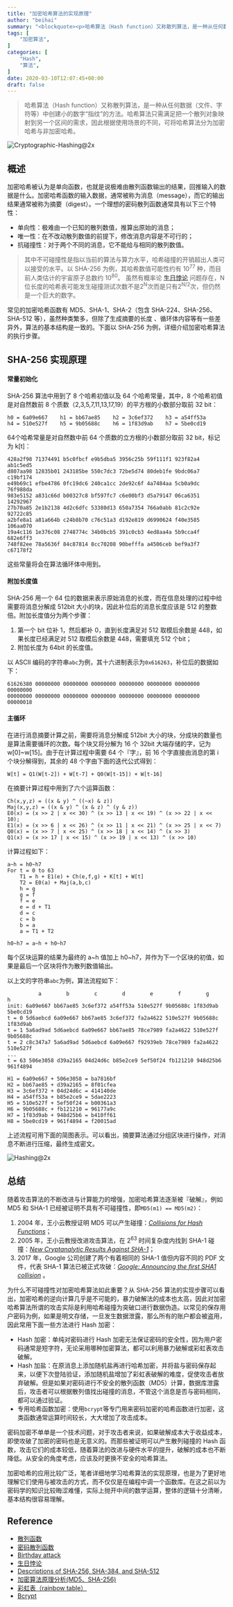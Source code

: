 ```yaml
---
title: "加密哈希算法的实现原理"
author: "beihai"
summary: "<blockquote><p>哈希算法（Hash function）又称散列算法，是一种从任何数据中创建小的数字“指纹”的方法。哈希算法只需满足把一个散列对象映射到另一个区间的需求，因此根据使用场景的不同，可将哈希算法分为加密哈希与非加密哈希。</p></blockquote>"
tags: [
    "加密算法",
]
categories: [
    "Hash",
    "算法",
]
date: 2020-03-10T12:07:45+08:00
draft: false
---
```


> 哈希算法（Hash function）又称散列算法，是一种从任何数据（文件、字符等）中创建小的数字“指纹”的方法。哈希算法只需满足把一个散列对象映射到另一个区间的需求，因此根据使用场景的不同，可将哈希算法分为加密哈希与非加密哈希。
>

![Cryptographic-Hashing@2x](Cryptographic-Hashing@2x.png)

## 概述

加密哈希被认为是单向函数，也就是说极难由散列函数输出的结果，回推输入的数据是什么。加密哈希函数的输入数据，通常被称为消息（message），而它的输出结果通常被称为摘要（digest）。一个理想的密码散列函数通常具有以下三个特性：

- 单向性：极难由一个已知的散列数值，推算出原始的消息；
- 唯一性：在不改动散列数值的前提下，修改消息内容是不可行的；
- 抗碰撞性：对于两个不同的消息，它不能给与相同的散列数值。

> 其中不可碰撞性是指以当前的算法与算力水平，哈希碰撞的开销超出人类可以接受的水平。以 SHA-256 为例，其哈希数值可能性约有 10<sup>77</sup> 种，而目前人类估计的宇宙原子总数约 10<sup>80</sup>。 虽然有概率论 [生日悖论](https://wiki.mbalib.com/wiki/%E7%94%9F%E6%97%A5%E6%82%96%E8%AE%BA) 问题存在，N 位长度的哈希表可能发生碰撞测试次数不是2<sup>N</sup>次而是只有2<sup>N/2</sup>次，但仍然是一个巨大的数字。

常见的加密哈希函数有 MD5、SHA-1、SHA-2（包含 SHA-224、SHA-256、SHA-512 等），虽然种类繁多，但除了生成摘要的长度 、循环体内容等有一些差异外，算法的基本结构是一致的。下面以 SHA-256 为例，详细介绍加密哈希算法的执行步骤。

## SHA-256 实现原理

#### 常量初始化

SHA-256 算法中用到了 8 个哈希初值以及 64 个哈希常量，其中，8 个哈希初值是对自然数前 8 个质数（2,3,5,7,11,13,17,19）的平方根的小数部分取前 32 bit：

```
h0 = 6a09e667    h1 = bb67ae85    h2 = 3c6ef372    h3 = a54ff53a
h4 = 510e527f    h5 = 9b05688c    h6 = 1f83d9ab    h7 = 5be0cd19
```

64个哈希常量是对自然数中前 64 个质数的立方根的小数部分取前 32 bit，标记为 k[t]：

```
428a2f98 71374491 b5c0fbcf e9b5dba5 3956c25b 59f111f1 923f82a4 ab1c5ed5
d807aa98 12835b01 243185be 550c7dc3 72be5d74 80deb1fe 9bdc06a7 c19bf174
e49b69c1 efbe4786 0fc19dc6 240ca1cc 2de92c6f 4a7484aa 5cb0a9dc 76f988da
983e5152 a831c66d b00327c8 bf597fc7 c6e00bf3 d5a79147 06ca6351 14292967
27b70a85 2e1b2138 4d2c6dfc 53380d13 650a7354 766a0abb 81c2c92e 92722c85
a2bfe8a1 a81a664b c24b8b70 c76c51a3 d192e819 d6990624 f40e3585 106aa070
19a4c116 1e376c08 2748774c 34b0bcb5 391c0cb3 4ed8aa4a 5b9cca4f 682e6ff3
748f82ee 78a5636f 84c87814 8cc70208 90befffa a4506ceb bef9a3f7 c67178f2
```

这些常量将会在算法循环体中用到。

#### 附加长度值

 SHA-256 用一个 64 位的数据来表示原始消息的长度，而在信息处理的过程中给需要将消息分解成 512bit 大小的块，因此补位后的消息长度应该是 512 的整数倍。附加长度值分为两个步骤：

1. 第一个 bit 位补 1，然后都补 0，直到长度满足对 512 取模后余数是 448，如果长度已经满足对 512 取模后余数是 448，需要填充 512 个bit；
2. 附加长度为 64bit 的长度值。

以 ASCII 编码的字符串`abc`为例，其十六进制表示为`0x616263`，补位后的数据如下：

```
61626380 00000000 00000000 00000000 00000000 00000000 00000000 00000000
00000000 00000000 00000000 00000000 00000000 00000000 00000000 00000018
```

#### 主循环

在进行消息摘要计算之前，需要将消息分解成 512bit 大小的块，分成块的数量也是算法需要循环的次数。每个块又将分解为 16 个 32bit 大端存储的字，记为w[0]~w[15]。由于在计算过程中需要 64 个『字』，前 16 个字直接由消息的第 i 个块分解得到，其余的 48 个字由下面的迭代公式得到：

```
W[t] = Q1(W[t-2]) + W[t-7] + Q0(W[t-15]) + W[t-16]
```

在摘要计算过程中用到了六个运算函数：

```
Ch(x,y,z) = ((x & y) ^ ((~x) & z))
Maj(x,y,z) = ((x & y) ^ (x & z) ^ (y & z))
E0(x) = (x >> 2 | x << 30) ^ (x >> 13 | x << 19) ^ (x >> 22 | x << 10);
E1(x) = (x >> 6 | x << 26) ^ (x >> 11 | x << 21) ^ (x >> 25 | x << 7)
Q0(x) = (x >> 7 | x << 25) ^ (x >> 18 | x << 14) ^ (x >> 3)
Q1(x) = (x >> 17 | x << 15) ^ (x >> 19 | x << 13) ^ (x >> 10)
```

计算过程如下：

```
a~h = h0~h7
For t = 0 to 63
    T1 = h + E1(e) + Ch(e,f,g) + K[t] + W[t]
    T2 = E0(a) + Maj(a,b,c)
    h = g
    g = f
    f = e
    e = d + T1
    d = c
    c = b
    b = a
    a = T1 + T2
    
h0~h7 = a~h + h0~h7
```

每个区块运算的结果为最终的 a~h 值加上 h0~h7，并作为下一个区块的初值，如果是最后一个区块将作为散列数值输出。

以上文的字符串`abc`为例，算法流程如下：

```
          a        b        c        d 	      e        f        g        h
init: 6a09e667 bb67ae85 3c6ef372 a54ff53a 510e527f 9b05688c 1f83d9ab 5be0cd19
t = 0 5d6aebcd 6a09e667 bb67ae85 3c6ef372 fa2a4622 510e527f 9b05688c 1f83d9ab
t = 1 5a6ad9ad 5d6aebcd 6a09e667 bb67ae85 78ce7989 fa2a4622 510e527f 9b05688c
t = 2 c8c347a7 5a6ad9ad 5d6aebcd 6a09e667 f92939eb 78ce7989 fa2a4622 510e527f
...
t = 63 506e3058 d39a2165 04d24d6c b85e2ce9 5ef50f24 fb121210 948d25b6 961f4894

H1 = 6a09e667 + 506e3058 = ba7816bf
H2 = bb67ae85 + d39a2165 = 8f01cfea
H3 = 3c6ef372 + 04d24d6c = 414140de
H4 = a54ff53a + b85e2ce9 = 5dae2223
H5 = 510e527f + 5ef50f24 = b00361a3
H6 = 9b05688c + fb121210 = 96177a9c
H7 = 1f83d9ab + 948d25b6 = b410ff61
H8 = 5be0cd19 + 961f4894 = f20015ad
```

上述流程可用下面的简图表示。可以看出，摘要算法通过分组区块进行操作，对消息不断进行压缩，最终生成密文。

![Hashing@2x](Hashing@2x.png)

## 总结

随着攻击算法的不断改进与计算能力的增强，加密哈希算法逐渐被『破解』，例如 MD5 和 SHA-1 已经被证明不具有不可碰撞性，即`MD5(m1) == MD5(m2)`：

1. 2004 年，王小云教授证明 MD5 可以产生碰撞：*[Collisions for Hash Functions](https://eprint.iacr.org/2004/199.pdf)*；
2. 2005 年，王小云教授改进攻击算法，在 2<sup>63</sup> 时间复杂度内找到 SHA-1 碰撞：*[New Cryptanalytic Results Against SHA-1](http://www.schneier.com/blog/archives/2005/08/new_cryptanalyt.html)*；
3. 2017 年，Google 公司创建了两个有着相同的 SHA-1 值但内容不同的 PDF 文件，代表 SHA-1 算法已被正式攻破：*[Google: Announcing the first SHA1 collision](https://security.googleblog.com/2017/02/announcing-first-sha1-collision.html)* 。

为什么不可碰撞性对加密哈希算法如此重要？从 SHA-256 算法的实现步骤可以看出，加密哈希的逆向计算几乎是不可能的，暴力破解法的成本也太高，因此对加密哈希算法所谓的攻击实际是利用哈希碰撞为突破口进行数据伪造。以常见的保存用户密码为例，如果是明文存储，一旦发生数据泄露，那么所有的账户都会被盗用，因此常用下面一些方法进行 Hash 加密：

- Hash 加密：单纯对密码进行 Hash 加密无法保证密码的安全性，因为用户密码通常是短字符，无论采用哪种加密算法，都可以利用暴力破解或彩虹表攻击破解。
- Hash 加盐：在原消息上添加随机盐再进行哈希加密，并将盐与密码保存起来，以便下次登陆验证，添加随机盐增加了彩虹表破解的难度，促使攻击者放弃破解。但是如果对密码进行不安全的散列函数（MD5）计算，数据库泄露后，攻击者可以根据散列值找出碰撞的消息，不管这个消息是否与密码相同，都可以通过验证。
- 专用哈希函数加密：使用`bcrypt`等专门用来密码加密的哈希函数进行加密，这类函数通常运算时间较长，大大增加了攻击成本。

密码加密不单单是一个技术问题，对于攻击者来说，如果破解成本大于收益成本，即使攻破了加密的密码也是无意义的。而那些被证明可以产生散列碰撞的 Hash 函数，攻击它们的成本较低，随着算法的改进与硬件水平的提升，破解的成本也不断降低。从安全的角度考虑，应该及时更换不安全的哈希算法。

加密哈希的应用比较广泛，笔者详细地学习哈希算法的实现原理，也是为了更好地理解它们使用与被攻击的方式，而不仅仅是在编程中调一个函数库。在这之前以为密码学的知识比较晦涩难懂，实际上抛开中间的数学运算，整体的逻辑十分清晰，基本结构很容易理解。

## Reference

- [散列函数](https://zh.wikipedia.org/wiki/%E6%95%A3%E5%88%97%E5%87%BD%E6%95%B8)
- [密码散列函数](https://zh.wikipedia.org/wiki/%E5%AF%86%E7%A2%BC%E9%9B%9C%E6%B9%8A%E5%87%BD%E6%95%B8)
- [Birthday attack](https://en.wikipedia.org/wiki/Birthday_attack)
- [生日悖论](https://wiki.mbalib.com/wiki/%E7%94%9F%E6%97%A5%E6%82%96%E8%AE%BA)
- [Descriptions of SHA-256, SHA-384, and SHA-512](http://www.iwar.org.uk/comsec/resources/cipher/sha256-384-512.pdf)
- [加密算法原理分析(MD5、SHA-256)](https://juejin.im/post/5ce6b828f265da1bba58dd9e#heading-1)
- [彩虹表（rainbow table）](https://www.jianshu.com/p/732d9d960411)
- [Bcrypt](https://en.wikipedia.org/wiki/Bcrypt)